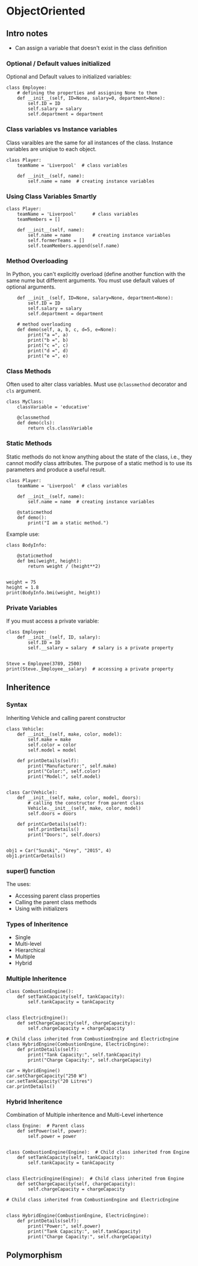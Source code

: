 # ObjectOriented

## Intro notes

* Can assign a variable that doesn't exist in the class definition

### Optional / Default values initialized
Optional and Default values to initialized variables:
```
class Employee:
    # defining the properties and assigning None to them
    def __init__(self, ID=None, salary=0, department=None):
        self.ID = ID
        self.salary = salary
        self.department = department
```

### Class variables vs Instance variables
Class varaibles are the same for all instances of the class. Instance variables are uniqiue to each object.
```
class Player:
    teamName = 'Liverpool'  # class variables

    def __init__(self, name):
        self.name = name  # creating instance variables
```

### Using Class Variables Smartly

```
class Player:
    teamName = 'Liverpool'      # class variables
    teamMembers = []

    def __init__(self, name):
        self.name = name        # creating instance variables
        self.formerTeams = []
        self.teamMembers.append(self.name)
```

### Method Overloading
In Python, you can't explicitly overload (define another function with the same nume but different arguments. You must use default values of optional arguments.
```
    def __init__(self, ID=None, salary=None, department=None):
        self.ID = ID
        self.salary = salary
        self.department = department

    # method overloading
    def demo(self, a, b, c, d=5, e=None):
        print("a =", a)
        print("b =", b)
        print("c =", c)
        print("d =", d)
        print("e =", e)
```

### Class Methods

Often used to alter class variables. Must use `@classmethod` decorator and `cls` argument.
```
class MyClass:
    classVariable = 'educative'

    @classmethod
    def demo(cls):
        return cls.classVariable
```

### Static Methods

Static methods do not know anything about the state of the class, i.e., they cannot modify class attributes. The purpose of a static method is to use its parameters and produce a useful result.

```
class Player:
    teamName = 'Liverpool'  # class variables

    def __init__(self, name):
        self.name = name  # creating instance variables

    @staticmethod
    def demo():
        print("I am a static method.")
```

Example use:
```
class BodyInfo:

    @staticmethod
    def bmi(weight, height):
        return weight / (height**2)


weight = 75
height = 1.8
print(BodyInfo.bmi(weight, height))
```
### Private Variables
If you must access a private variable:
```
class Employee:
    def __init__(self, ID, salary):
        self.ID = ID
        self.__salary = salary  # salary is a private property


Steve = Employee(3789, 2500)
print(Steve._Employee__salary)  # accessing a private property
```
## Inheritence

### Syntax
Inheriting Vehicle and calling parent constructor
```
class Vehicle:
    def __init__(self, make, color, model):
        self.make = make
        self.color = color
        self.model = model

    def printDetails(self):
        print("Manufacturer:", self.make)
        print("Color:", self.color)
        print("Model:", self.model)


class Car(Vehicle):
    def __init__(self, make, color, model, doors):
        # calling the constructor from parent class
        Vehicle.__init__(self, make, color, model)
        self.doors = doors

    def printCarDetails(self):
        self.printDetails()
        print("Doors:", self.doors)


obj1 = Car("Suzuki", "Grey", "2015", 4)
obj1.printCarDetails()
```

### super() function
The uses:
* Accessing parent class properties
* Calling the parent class methods
* Using with initializers

### Types of Inheritence
* Single
* Multi-level
* Hierarchical
* Multiple
* Hybrid

### Multiple Inheritence
```
class CombustionEngine():  
    def setTankCapacity(self, tankCapacity):
        self.tankCapacity = tankCapacity


class ElectricEngine():  
    def setChargeCapacity(self, chargeCapacity):
        self.chargeCapacity = chargeCapacity

# Child class inherited from CombustionEngine and ElectricEngine
class HybridEngine(CombustionEngine, ElectricEngine):
    def printDetails(self):
        print("Tank Capacity:", self.tankCapacity)
        print("Charge Capacity:", self.chargeCapacity)

car = HybridEngine()
car.setChargeCapacity("250 W")
car.setTankCapacity("20 Litres")
car.printDetails()
```

### Hybrid Inheritence
Combination of Multiple inheritence and Multi-Level inhertence
```
class Engine:  # Parent class
    def setPower(self, power):
        self.power = power


class CombustionEngine(Engine):  # Child class inherited from Engine
    def setTankCapacity(self, tankCapacity):
        self.tankCapacity = tankCapacity


class ElectricEngine(Engine):  # Child class inherited from Engine
    def setChargeCapacity(self, chargeCapacity):
        self.chargeCapacity = chargeCapacity

# Child class inherited from CombustionEngine and ElectricEngine


class HybridEngine(CombustionEngine, ElectricEngine):
    def printDetails(self):
        print("Power:", self.power)
        print("Tank Capacity:", self.tankCapacity)
        print("Charge Capacity:", self.chargeCapacity)
```

## Polymorphism
